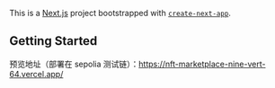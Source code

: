 This is a [Next.js](https://nextjs.org) project bootstrapped with [`create-next-app`](https://nextjs.org/docs/app/api-reference/cli/create-next-app).

## Getting Started

预览地址（部署在 sepolia 测试链）：https://nft-marketplace-nine-vert-64.vercel.app/
